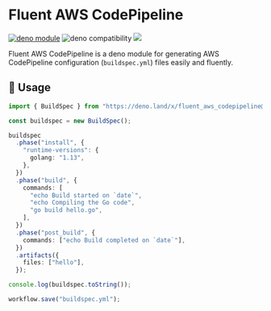 # Fluent AWS CodePipeline

[![deno module](https://shield.deno.dev/x/fluent_aws_codepipeline)](https://deno.land/x/fluent_aws_codepipeline)
![deno compatibility](https://shield.deno.dev/deno/^1.34)
[![](https://img.shields.io/codecov/c/gh/tsirysndr/fluent-aws-codepipeline)](https://codecov.io/gh/tsirysndr/fluent-aws-codepipeline)

Fluent AWS CodePipeline is a deno module for generating AWS CodePipeline configuration (`buildspec.yml`) files easily and fluently.

## 🚀 Usage

```typescript
import { BuildSpec } from "https://deno.land/x/fluent_aws_codepipeline@v0.1.0/mod.ts";

const buildspec = new BuildSpec();

buildspec
  .phase("install", {
    "runtime-versions": {
      golang: "1.13",
    },
  })
  .phase("build", {
    commands: [
      "echo Build started on `date`",
      "echo Compiling the Go code",
      "go build hello.go",
    ],
  })
  .phase("post_build", {
    commands: ["echo Build completed on `date`"],
  })
  .artifacts({
    files: ["hello"],
  });

console.log(buildspec.toString());

workflow.save("buildspec.yml");

```